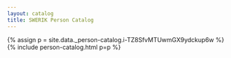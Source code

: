 ```yaml
---
layout: catalog
title: SWERIK Person Catalog
---
```

{% assign p = site.data._person-catalog.i-TZ8SfvMTUwmGX9ydckup6w %}
{% include person-catalog.html p=p %}

